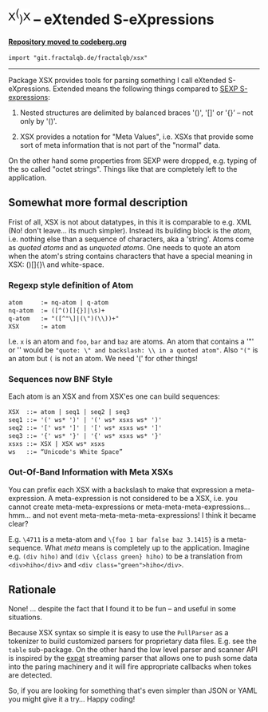 # ![XSX-Logo](doc/xsx-logo.png?raw=true) – eXtended S-eXpressions

[**Repository moved to codeberg.org**](https://codeberg.org/fractalqb/xsx)

`import "git.fractalqb.de/fractalqb/xsx"`

---

Package XSX provides tools for parsing something I call eXtended
S-eXpressions.  Extended means the following things compared to
[SEXP S-expressions](https://people.csail.mit.edu/rivest/sexp.html):

1. Nested structures are delimited by balanced braces '()', '[]' or
   '{}’ – not only by '()'.

2. XSX provides a notation for "Meta Values", i.e. XSXs that provide
   some sort of meta information that is not part of the "normal"
   data.

On the other hand some properties from SEXP were dropped, e.g. typing
of the so called "octet strings". Things like that are completely left
to the application.

## Somewhat more formal description

Frist of all, XSX is not about datatypes, in this it is comparable to
e.g. XML (No! don't leave… its much simpler). Instead its building
block is the _atom_, i.e. nothing else than a sequence of characters,
aka a 'string'. Atoms come as _quoted atoms_ and as _unquoted
atoms_. One needs to quote an atom when the atom's string contains
characters that have a special meaning in XSX: ()[]{}\ and
white-space.

### Regexp style definition of Atom

    atom     := nq-atom | q-atom
    nq-atom  := ([^()[]{}]|\s)+
	q-atom   := "([^"\]|(\")(\\))+"
	XSX      := atom

I.e. `x` is an atom and `foo`, `bar` and `baz` are atoms. An atom that
contains a '"' or '\' would be `"quote: \" and backslash: \\ in a
quoted atom"`.  Also `"("` is an atom but `(` is not an atom. We need
'(' for other things!

### Sequences now BNF Style

Each atom is an XSX and from XSX'es one can build sequences:

    XSX  ::= atom | seq1 | seq2 | seq3
    seq1 ::= '(' ws* ')' | '(' ws* xsxs ws* ')'
    seq2 ::= '[' ws* ']' | '[' ws* xsxs ws* ']'
    seq3 ::= '{' ws* '}' | '{' ws* xsxs ws* '}'
    xsxs ::= XSX | XSX ws* xsxs
    ws   ::= “Unicode's White Space”

### Out-Of-Band Information with Meta XSXs

You can prefix each XSX with a backslash to make that expression a
meta-expression. A meta-expression is not considered to be a XSX,
i.e. you cannot create meta-meta-expressions or
meta-meta-meta-expressions… hmm… and not event
meta-meta-meta-meta-expressions! I think it became clear?

E.g. `\4711` is a meta-atom and `\{foo 1 bar false baz 3.1415}` is a
meta-sequence. What _meta_ means is completely up to the
application. Imagine e.g. `(div hiho)` and `(div \{class green} hiho)`
to be a translation from `<div>hiho</div>` and `<div
class="green">hiho</div>`.

## Rationale

None! … despite the fact that I found it to be fun – and useful in
some situations.

Because XSX syntax so simple it is easy to use the `PullParser` as a
tokenizer to build customized parsers for proprietary data
files. E.g. see the `table` sub-package. On the other hand the low
level parser and scanner API is inspired by the
[expat](https://libexpat.github.io/) streaming parser that allows one
to push some data into the paring machinery and it will fire
appropriate callbacks when tokes are detected.

So, if you are looking for something that's even simpler than JSON or
YAML you might give it a try… Happy coding!
